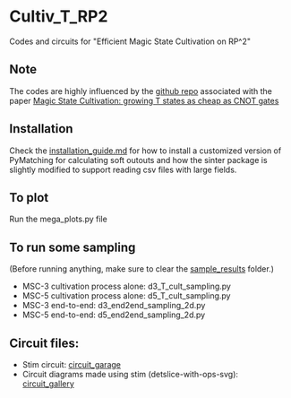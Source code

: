 # Cultiv_T_RP2
Codes and circuits for "Efficient Magic State Cultivation on RP^2"

## Note 
The codes are highly influenced by the [github repo](https://github.com/Strilanc/magic-state-cultivation) associated with the paper [Magic State Cultivation: growing T states as cheap
as CNOT gates](https://arxiv.org/abs/2409.17595)

## Installation
Check the [installation_guide.md](https://github.com/Zihan-Chen-PhMA/Cultiv_T_RP2/blob/main/installation_guide.md) for how to install a customized version of PyMatching 
for calculating soft outouts and how the sinter package is slightly modified to support reading csv files with large fields.

## To plot
Run the mega_plots.py file

## To run some sampling
(Before running anything, make sure to clear the [sample_results](https://github.com/Zihan-Chen-PhMA/Cultiv_T_RP2/tree/main/sample_results) folder.)
- MSC-3 cultivation process alone: d3_T_cult_sampling.py
- MSC-5 cultivation process alone: d5_T_cult_sampling.py
- MSC-3 end-to-end: d3_end2end_sampling_2d.py
- MSC-5 end-to-end: d5_end2end_sampling_2d.py

## Circuit files:
  - Stim circuit: [circuit_garage](https://github.com/Zihan-Chen-PhMA/Cultiv_T_RP2/tree/main/circuit_garage)
  - Circuit diagrams made using stim (detslice-with-ops-svg): [circuit_gallery](https://github.com/Zihan-Chen-PhMA/Cultiv_T_RP2/tree/main/circuit_gallery) 
  


